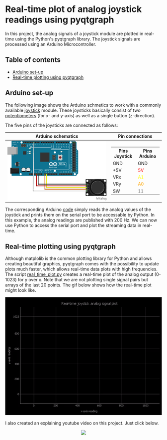 # Real-time plot of analog joystick readings using pyqtgraph

In this project, the analog signals of a joystick module are plotted in real-time using the Python's pyqtgraph library. The joystick signals are processed using an Arduino Microcontroller.

## Table of contents

   * [Arduino set-up](#arduino-set-up)
   * [Real-time plotting using pyqtgraph](#real-time-plotting-using-pyqtgraph)


## Arduino set-up

The following image shows the Arduino schmetics to work with a commonly available [joystick](https://www.amazon.de/AZDelivery-Joystick-KY-023-Arduino-gratis/dp/B07CKCBHF4/ref=sr_1_1_sspa?ie=UTF8&qid=1538845699&sr=8-1-spons&keywords=joystick+arduino&psc=1) module. These joysticks basically consist of two [potentiometers](https://en.wikipedia.org/wiki/Potentiometer) (for x- and y-axis) as well as a single button (z-direction).

<!-- <p align="center"><img src="doc/single_joystick.png" width="600"></p> --->
The five pins of the joysticks are connected as follows:

|Arduino schematics|Pin connections|
|--|--|
|![awd](doc/single_joystick.png)| <table> <tr><th>Pins Joystick</th><th>Pins Arduino</th></tr><tr><td>GND</td><td><font color="black">GND</font></td></tr><tr><td>+5V</td><td><font color="red">5V</font></td></tr><tr><td>VRx</td><td><font color="yellow">A1</font></td></tr><tr><td>VRy</td><td><font color="orange">A0</font></td></tr><tr><td>SW</td><td><font color="grey">11</font></td></tr> </table>|

The corresponding Arduino [code](joystick_readings.ino) simply reads the analog values of the joystick and prints them on the serial port to be accessable by Python. In this example, the analog readings are published with 200 Hz. We can now use Python to access the serial port and plot the streaming data in real-time.

## Real-time plotting using pyqtgraph

Although matplolib is the common plotting library for Python and allows creating beautiful graphics, pyqtgraph comes with the possibility to update plots much faster, which allows real-time data plots with high frequencies. </br> The script [real_time_plot.py](real_time_plot.py) creates a real-time plot of the analog output (0-1023) for y over x. Note that we are not plotting single signal pairs but arrays of the last 20 points. The gif below shows how the real-time plot might look like.
<p align="center"><img src="doc/plot_gif.gif"></p>


I also created an explaining youtube video on this project. Just click below.


<p align="center"> 
  <a href="https://www.youtube.com/watch?v=EOfMco_2XYA">
  <img src="https://img.youtube.com/vi/EOfMco_2XYA/0.jpg">
</p>
